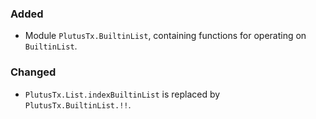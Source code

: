 
### Added

- Module `PlutusTx.BuiltinList`, containing functions for operating on `BuiltinList`.


### Changed

- `PlutusTx.List.indexBuiltinList` is replaced by `PlutusTx.BuiltinList.!!`.
